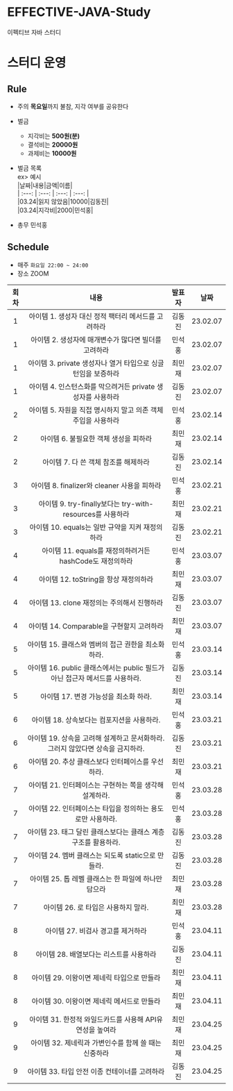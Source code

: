 # EFFECTIVE-JAVA-Study
이펙티브 자바 스터디  

# 스터디 운영

## Rule
- 주의 **목요일**까지 불참, 지각 여부를 공유한다
- 벌금
    - 지각비는 **500원(분)**
    - 결석비는 **20000원**
    - 과제비는 **10000원**
    
- 벌금 목록  
ex> 예시    
|날짜|내용|금액|이름|  
| :---: | :---: | :---: | :---: |  
|03.24|읽지 않았음|10000|김동진|  
|03.24|지각비|2000|민석홍|  

- 총무 민석홍

## Schedule
- 매주  `화요일 22:00 ~ 24:00`  
- 장소 ZOOM
 
 
 
|회차|내용|발표자|날짜|
| :---: | :---: | :---: | :---: |
| 1 | 아이템 1. 생성자 대신 정적 팩터리 메서드를 고려하라 | 김동진 | 23.02.07 |
| 1 | 아이템 2. 생성자에 매개변수가 많다면 빌더를 고려하라 | 민석홍 | 23.02.07 |
| 1 | 아이템 3. private 생성자나 열거 타입으로 싱글턴임을 보증하라 | 최민재 | 23.02.07 |
| 1 | 아이템 4. 인스턴스화를 막으려거든 private 생성자를 사용하라 | 김동진 | 23.02.07 |
| 2 | 아이템 5. 자원을 직접 명시하지 말고 의존 객체 주입을 사용하라 | 민석홍 | 23.02.14 |
| 2 | 아이템 6. 불필요한 객체 생성을 피하라 | 최민재 | 23.02.14 |
| 2 | 아이템 7. 다 쓴 객체 참조를 해제하라 | 김동진 | 23.02.14 |
| 3 | 아이템 8. finalizer와 cleaner 사용을 피하라 | 민석홍 | 23.02.21 |
| 3 | 아이템 9. try-finally보다는 try-with-resources를 사용하라 | 최민재 | 23.02.21 |
| 3 | 아이템 10. equals는 일반 규약을 지켜 재정의하라 | 김동진 | 23.02.21 |
| 4 | 아이템 11. equals를 재정의하려거든 hashCode도 재정의하라 | 민석홍 | 23.03.07 |
| 4 | 아이템 12. toString을 항상 재정의하라 | 최민재 | 23.03.07 |
| 4 | 아이템 13. clone 재정의는 주의해서 진행하라 | 김동진 | 23.03.07 |
| 4 | 아이템 14. Comparable을 구현할지 고려하라 | 최민재 | 23.03.07 |
| 5 | 아이템 15. 클래스와 멤버의 접근 권한을 최소화하라. | 민석홍 | 23.03.14 |
| 5 | 아이템 16. public 클래스에서는 public 필드가 아닌 접근자 메서드를 사용하라. | 김동진 | 23.03.14 |
| 5 | 아이템 17. 변경 가능성을 최소화 하라. | 최민재 | 23.03.14 |
| 6 | 아이템 18. 상속보다는 컴포지션을 사용하라. | 민석홍 | 23.03.21 |
| 6 | 아이템 19. 상속을 고려해 설계하고 문서화하라. 그러지 않았다면 상속을 금지하라. | 김동진 | 23.03.21 |
| 6 | 아이템 20. 추상 클래스보다 인터페이스를 우선하라. | 최민재 | 23.03.21 |
| 7 | 아이템 21. 인터페이스는 구현하는 쪽을 생각해 설계하라. | 민석홍 | 23.03.28 |
| 7 | 아이템 22. 인터페이스는 타입을 정의하는 용도로만 사용하라. | 민석홍 | 23.03.28 |
| 7 | 아이템 23. 태그 달린 클래스보다는 클래스 계층 구조를 활용하라. | 김동진 | 23.03.28 |
| 7 | 아이템 24. 멤버 클래스는 되도록 static으로 만들라. | 김동진 | 23.03.28 |
| 7 | 아이템 25. 톱 레벨 클래스는 한 파일에 하나만 담으라 | 최민재 | 23.03.28 |
| 7 | 아이템 26. 로 타입은 사용하지 말라. | 최민재 | 23.03.28 |
| 8 | 아이템 27. 비검사 경고를 제거하라 | 민석홍 | 23.04.11 |
| 8 | 아이템 28. 배열보다는 리스트를 사용하라 | 김동진 | 23.04.11 |
| 8 | 아이템 29. 이왕이면 제네릭 타입으로 만들라 | 최민재 | 23.04.11 |
| 8 | 아이템 30. 이왕이면 제네릭 메서드로 만들라 | 최민재 | 23.04.11 |
| 9 | 아이템 31. 한정적 와일드카드를 사용해 API유연성을 높여라 | 최민재 | 23.04.25 |
| 9 | 아이템 32. 제네릭과 가변인수를 함께 쓸 때는 신중하라 | 최민재 | 23.04.25 |
| 9 | 아이템 33. 타입 안전 이종 컨테이너를 고려하라 | 김동진 | 23.04.25 |




